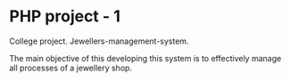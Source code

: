 # PHP project - 1 
College project.
Jewellers-management-system.

The main objective of this developing this system is to effectively manage all processes of a jewellery shop.
